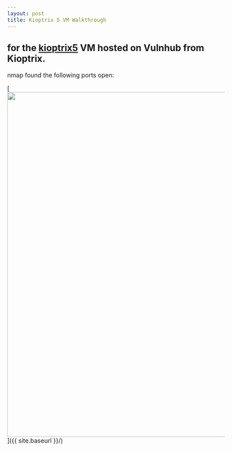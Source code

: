 ```yaml
---
layout: post
title: Kioptrix 5 VM Walkthrough
---
```


## for the [kioptrix5](https://www.vulnhub.com/entry/kioptrix-2014-5,62/) VM hosted on Vulnhub from Kioptrix.



nmap found the following ports open:

[<img src="{{ site.baseurl }}/images/kioptrix5/1.png"
 style="width: 800px;"/>]({{ site.baseurl }}/)
